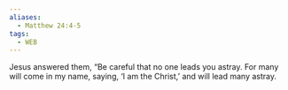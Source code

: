```yaml
---
aliases:
  - Matthew 24:4-5
tags:
  - WEB
---
```

Jesus answered them, “Be careful that no one leads you astray. For many will come in my name, saying, ‘I am the Christ,’ and will lead many astray.